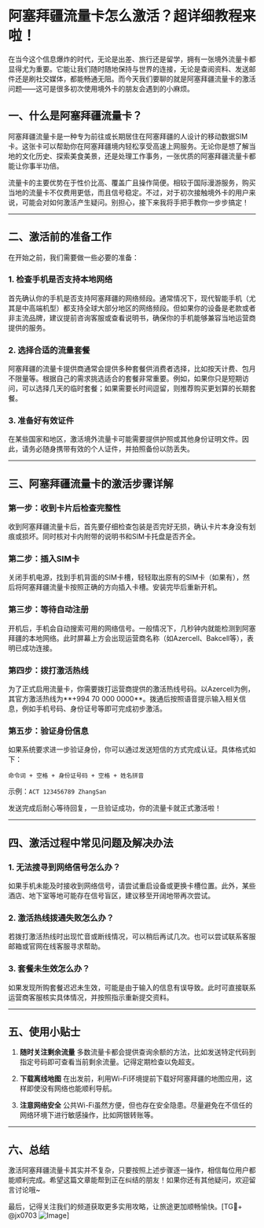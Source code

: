 # 阿塞拜疆流量卡怎么激活？超详细教程来啦！

在当今这个信息爆炸的时代，无论是出差、旅行还是留学，拥有一张境外流量卡都显得尤为重要。它能让我们随时随地保持与世界的连接，无论是查阅资料、发送邮件还是刷社交媒体，都能畅通无阻。而今天我们要聊的就是阿塞拜疆流量卡的激活问题——这可是很多初次使用境外卡的朋友会遇到的小麻烦。

## 一、什么是阿塞拜疆流量卡？

阿塞拜疆流量卡是一种专为前往或长期居住在阿塞拜疆的人设计的移动数据SIM卡。这张卡可以帮助你在阿塞拜疆境内轻松享受高速上网服务。无论你是想了解当地的文化历史、探索美食美景，还是处理工作事务，一张优质的阿塞拜疆流量卡都能让你事半功倍。

流量卡的主要优势在于性价比高、覆盖广且操作简便。相较于国际漫游服务，购买当地的流量卡不仅费用更低，而且信号稳定。不过，对于初次接触境外卡的用户来说，可能会对如何激活产生疑问。别担心，接下来我将手把手教你一步步搞定！

---

## 二、激活前的准备工作

在开始之前，我们需要做一些必要的准备：

### 1. **检查手机是否支持本地网络**
   首先确认你的手机是否支持阿塞拜疆的网络频段。通常情况下，现代智能手机（尤其是中高端机型）都支持全球大部分地区的网络频段。但如果你的设备是老款或者非主流品牌，建议提前咨询客服或查看说明书，确保你的手机能够兼容当地运营商提供的服务。

### 2. **选择合适的流量套餐**
   阿塞拜疆的流量卡提供商通常会提供多种套餐供消费者选择，比如按天计费、包月不限量等。根据自己的需求挑选适合的套餐非常重要。例如，如果你只是短期访问，可以选择几天的临时套餐；如果需要长时间逗留，则推荐购买更划算的长期套餐。

### 3. **准备好有效证件**
   在某些国家和地区，激活境外流量卡可能需要提供护照或其他身份证明文件。因此，请务必随身携带有效的个人证件，并拍照备份以防丢失。

---

## 三、阿塞拜疆流量卡的激活步骤详解

### 第一步：收到卡片后检查完整性
   收到阿塞拜疆流量卡后，首先要仔细检查包装是否完好无损，确认卡片本身没有划痕或损坏。同时核对卡内附带的说明书和SIM卡托盘是否齐全。

### 第二步：插入SIM卡
   关闭手机电源，找到手机背面的SIM卡槽，轻轻取出原有的SIM卡（如果有），然后将阿塞拜疆流量卡按照正确的方向插入卡槽。安装完毕后重新开机。

### 第三步：等待自动注册
   开机后，手机会自动搜索可用的网络信号。一般情况下，几秒钟内就能检测到阿塞拜疆的本地网络。此时屏幕上方会出现运营商名称（如Azercell、Bakcell等），表明已成功连接。

### 第四步：拨打激活热线
   为了正式启用流量卡，你需要拨打运营商提供的激活热线号码。以Azercell为例，其官方激活热线为**+994 70 000 0000**。拨通后按照语音提示输入相关信息，例如手机号码、身份证号等即可完成初步激活。

### 第五步：验证身份信息
   如果系统要求进一步验证身份，你可以通过发送短信的方式完成认证。具体格式如下：
   ```
   命令词 + 空格 + 身份证号码 + 空格 + 姓名拼音
   ```
   示例：`ACT 123456789 ZhangSan`

   发送完成后耐心等待回复，一旦验证成功，你的流量卡就正式激活啦！

---

## 四、激活过程中常见问题及解决办法

### 1. **无法搜寻到网络信号怎么办？**
   如果手机未能及时接收到网络信号，请尝试重启设备或更换卡槽位置。此外，某些酒店、地下室等地可能存在信号盲区，建议移至开阔地带再次尝试。

### 2. **激活热线拨通失败怎么办？**
   若拨打激活热线时出现忙音或断线情况，可以稍后再试几次。也可以尝试联系客服邮箱或官网在线客服寻求帮助。

### 3. **套餐未生效怎么办？**
   如果发现所购套餐迟迟未生效，可能是由于输入的信息有误导致。此时可直接联系运营商客服核实具体情况，并按照指示重新提交资料。

---

## 五、使用小贴士

1. **随时关注剩余流量**
   多数流量卡都会提供查询余额的方法，比如发送特定代码到指定号码即可查看当前剩余流量。记得定期检查以免超支。

2. **下载离线地图**
   在出发前，利用Wi-Fi环境提前下载好阿塞拜疆的地图应用，这样即使没有网络也能顺利导航。

3. **注意网络安全**
   公共Wi-Fi虽然方便，但也存在安全隐患。尽量避免在不信任的网络环境下进行敏感操作，比如网银转账等。

---

## 六、总结

激活阿塞拜疆流量卡其实并不复杂，只要按照上述步骤逐一操作，相信每位用户都能顺利完成。希望这篇文章能帮到正在纠结的朋友！如果你还有其他疑问，欢迎留言讨论哦~

最后，记得关注我们的频道获取更多实用攻略，让旅途更加顺畅愉快。[TG💪+ @jx0703 ![Image](https://github.com/user-attachments/assets/dbca1d08-cadb-493c-b0ec-ad6f7a83f270)]